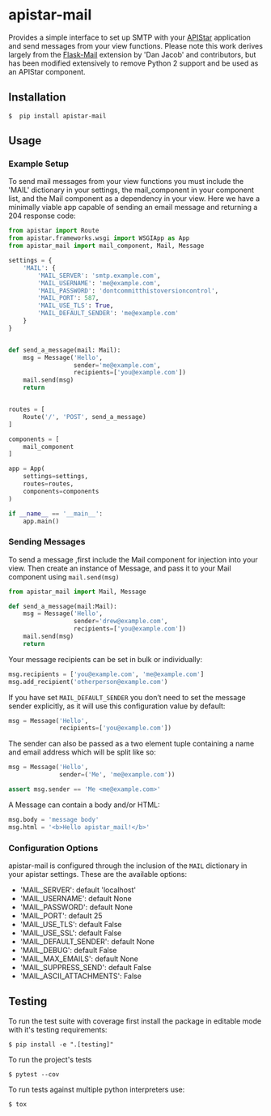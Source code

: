 # apistar-mail

Provides a simple interface to set up SMTP with your [APIStar](https://github.com/encode/apistar) application and send messages from your view functions. Please note this work derives largely from the [Flask-Mail](https://github.com/mattupstate/flask-mail) extension by 'Dan Jacob' and contributors, but has been modified extensively to remove Python 2 support and be used as an APIStar component.


## Installation

`$  pip install apistar-mail`

## Usage

### Example Setup

To send mail messages from your view functions you must include the 'MAIL' dictionary in your settings, the mail_component in your component list, and the Mail component as a dependency in your view. Here we have a minimally viable app capable of sending an email message and returning a 204 response code:

```python
from apistar import Route
from apistar.frameworks.wsgi import WSGIApp as App
from apistar_mail import mail_component, Mail, Message

settings = {
    'MAIL': {
        'MAIL_SERVER': 'smtp.example.com',
        'MAIL_USERNAME': 'me@example.com',
        'MAIL_PASSWORD': 'dontcommitthistoversioncontrol',
        'MAIL_PORT': 587,
        'MAIL_USE_TLS': True,
        'MAIL_DEFAULT_SENDER': 'me@example.com'
    }
}


def send_a_message(mail: Mail):
    msg = Message('Hello',
                  sender='me@example.com',
                  recipients=['you@example.com'])
    mail.send(msg)
    return


routes = [
    Route('/', 'POST', send_a_message)
]

components = [
    mail_component
]

app = App(
    settings=settings,
    routes=routes,
    components=components
)

if __name__ == '__main__':
    app.main()

```

### Sending Messages

To send a message ,first include the Mail component for injection into your view. Then create an instance of Message, and pass it to your Mail component using `mail.send(msg)`

```python
from apistar_mail import Mail, Message

def send_a_message(mail:Mail):
    msg = Message('Hello',
                  sender='drew@example.com',
                  recipients=['you@example.com'])
    mail.send(msg)
    return
```

Your message recipients can be set in bulk or individually:

```python
msg.recipients = ['you@example.com', 'me@example.com']
msg.add_recipient('otherperson@example.com')
```

If you have set `MAIL_DEFAULT_SENDER` you don’t need to set the message sender explicitly, as it will use this configuration value by default:

```python
msg = Message('Hello',
              recipients=['you@example.com'])
```

The sender can also be passed as a two element tuple containing a name and email address which will be split like so:

```python
msg = Message('Hello',
              sender=('Me', 'me@example.com'))

assert msg.sender == 'Me <me@example.com>'
```

A Message can contain a body and/or HTML:

```python
msg.body = 'message body'
msg.html = '<b>Hello apistar_mail!</b>'
```

### Configuration Options

apistar-mail is configured through the inclusion of the `MAIL` dictionary in your apistar settings. These are the available options:

* 'MAIL_SERVER': default 'localhost'
* 'MAIL_USERNAME': default None
* 'MAIL_PASSWORD': default None
* 'MAIL_PORT': default 25
* 'MAIL_USE_TLS': default False
* 'MAIL_USE_SSL': default False
* 'MAIL_DEFAULT_SENDER': default None
* 'MAIL_DEBUG': default False
* 'MAIL_MAX_EMAILS': default None
* 'MAIL_SUPPRESS_SEND': default False
* 'MAIL_ASCII_ATTACHMENTS': False


## Testing

To run the test suite with coverage first install the package in editable mode with it's testing requirements:

`$ pip install -e ".[testing]"`

To run the project's tests

`$ pytest --cov`

To run tests against multiple python interpreters use:

`$ tox`